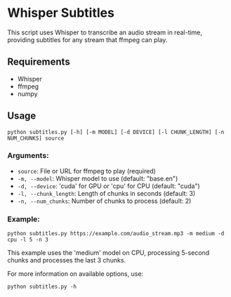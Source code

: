 # Whisper Subtitles

This script uses Whisper to transcribe an audio stream in real-time, providing subtitles for any stream that ffmpeg can play.

## Requirements

- Whisper
- ffmpeg
- numpy

## Usage

```
python subtitles.py [-h] [-m MODEL] [-d DEVICE] [-l CHUNK_LENGTH] [-n NUM_CHUNKS] source
```

### Arguments:

- `source`: File or URL for ffmpeg to play (required)
- `-m, --model`: Whisper model to use (default: "base.en")
- `-d, --device`: 'cuda' for GPU or 'cpu' for CPU (default: "cuda")
- `-l, --chunk_length`: Length of chunks in seconds (default: 3)
- `-n, --num_chunks`: Number of chunks to process (default: 2)

### Example:

```
python subtitles.py https://example.com/audio_stream.mp3 -m medium -d cpu -l 5 -n 3
```

This example uses the 'medium' model on CPU, processing 5-second chunks and processes the last 3 chunks.

For more information on available options, use:

```
python subtitles.py -h
```
